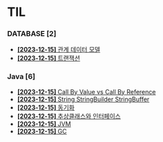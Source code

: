 # TIL
 
### DATABASE [2]
- [**[2023-12-15]**  관계 데이터 모델](https://github.com/A-lass/TIL/blob/main/DATABASE/관계_데이터_모델.md)
- [**[2023-12-15]**  트랜잭션](https://github.com/A-lass/TIL/blob/main/DATABASE/트랜잭션.md)
### Java [6]
- [**[2023-12-15]**  Call By Value vs Call By Reference](https://github.com/A-lass/TIL/blob/main/Java/Call_By_Value_vs_Call_By_Reference.md)
- [**[2023-12-15]**  String StringBuilder StringBuffer](https://github.com/A-lass/TIL/blob/main/Java/String_StringBuilder_StringBuffer.md)
- [**[2023-12-15]**  동기화](https://github.com/A-lass/TIL/blob/main/Java/동기화.md)
- [**[2023-12-15]**  추상클래스와 인터페이스](https://github.com/A-lass/TIL/blob/main/Java/추상클래스와_인터페이스.md)
- [**[2023-12-15]**  JVM](https://github.com/A-lass/TIL/blob/main/Java/JVM.md)
- [**[2023-12-15]**  GC](https://github.com/A-lass/TIL/blob/main/Java/GC.md)
